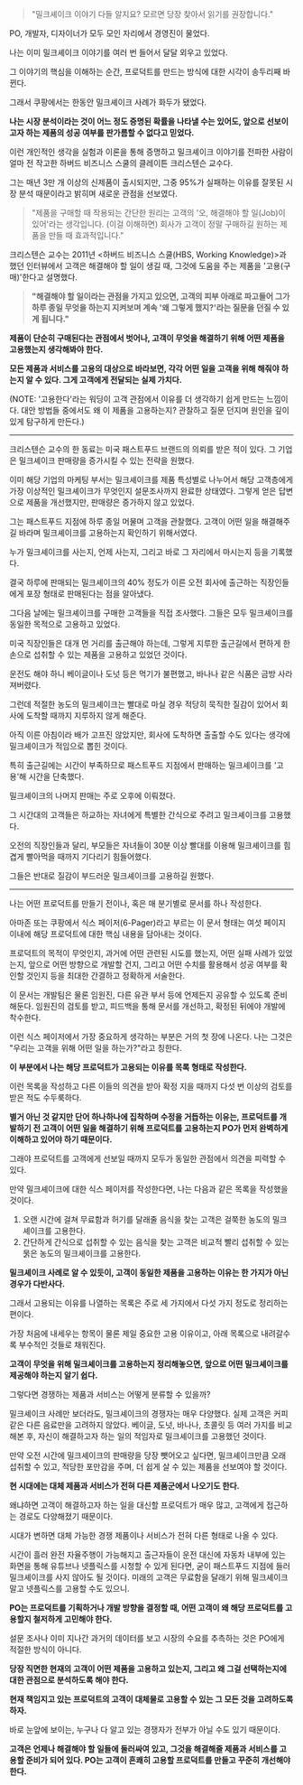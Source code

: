 > "밀크셰이크 이야기 다들 알지요? 모르면 당장 찾아서 읽기를 권장합니다."

PO, 개발자, 디자이너가 모두 모인 자리에서 경영진이 물었다.

나는 이미 밀크셰이크 이야기를 여러 번 들어서 달달 외우고 있었다.

그 이야기의 핵심을 이해하는 순간, 프로덕트를 만드는 방식에 대한 시각이 송두리째 바뀐다.

그래서 쿠팡에서는 한동안 밀크셰이크 사례가 화두가 됐었다.

**나는 시장 분석이라는 것이 어느 정도 증명된 확률을 나타낼 수는 있어도, 앞으로 선보이고자 하는 제품의 성공 여부를 판가름할 수 없다고 믿었다.**

이런 개인적인 생각을 실험과 이론을 통해 증명하고 밀크셰이크 이야기를 전파한 사람이 얼마 전 작고한 하버드 비즈니스 스쿨의 클레이튼 크리스텐슨 교수다.

그는 매년 3만 개 이상의 신제품이 출시되지만, 그중 95%가 실패하는 이유를 잘못된 시장 분석 때문이라고 밝히며 새로운 관점을 선보였다.

> "제품을 구매할 때 작용되는 간단한 원리는 고객의 '오, 해결해야 할 일(Job)이 있어'라는 생각입니다. (이걸 이해하면) 회사가 고객이 정말 구매하길 원하는 제품을 만들 때 효과적입니다."

크리스텐슨 교수는 2011년 <하버드 비즈니스 스쿨(HBS, Working Knowledge)>과 했던 인터뷰에서 고객은 해결해야 할 일이 생길 때, 그것에 도움을 주는 제품을 '고용(구매)'한다고 설명했다.

> **"해결해야 할 일이라는 관점을 가지고 있으면, 고객의 피부 아래로 파고들어 그가 하루 종일 무엇을 하는지 지켜보며 계속 '왜 그렇게 했지?'라는 질문을 던질 수 있게 됩니다."**

**제품이 단순히 구매된다는 관점에서 벗어나, 고객이 무엇을 해결하기 위해 어떤 제품을 고용했는지 생각해봐야 한다.**

**모든 제품과 서비스를 고용의 대상으로 바라보면, 각각 어떤 일을 고객을 위해 해줘야 하는지 알 수 있다. 그게 고객에게 전달되는 실제 가치다.**

(NOTE: '고용한다'라는 워딩이 고객 관점에서 이유를 더 생각하기 쉽게 만드는 느낌이다. 대안 방법들 중에서도 왜 이 제품을 고용하는지? 관찰하고 질문 던지며 원인을 깊이 있게 탐구하게 만든다.)

---

크리스텐슨 교수의 한 동료는 미국 패스트푸드 브랜드의 의뢰를 받은 적이 있다. 그 기업은 밀크셰이크 판매량을 증가시킬 수 있는 전략을 원했다.

이미 해당 기업의 마케팅 부서는 밀크셰이크를 제품 특성별로 나누어서 해당 고객층에게 가장 이상적인 밀크셰이크가 무엇인지 설문조사까지 완료한 상태였다. 그렇게 얻은 답변으로 제품을 개선했지만, 판매량은 증가하지 않고 있었다.

그는 패스트푸드 지점에 하루 종일 머물며 고객을 관찰했다. 고객이 어떤 일을 해결해주길 바라며 밀크셰이크를 고용하는지 확인하기 위해서였다.

누가 밀크셰이크를 사는지, 언제 사는지, 그리고 바로 그 자리에서 마시는지 등을 기록했다.

결국 하루에 판매되는 밀크셰이크의 40% 정도가 이른 오전 회사에 출근하는 직장인들에게 포장 형태로 판매된다는 점을 알아냈다.

그다음 날에는 밀크셰이크를 구매한 고객들을 직접 조사했다. 그들은 모두 밀크셰이크를 동일한 목적으로 고용하고 있었다.

미국 직장인들은 대개 먼 거리를 출근해야 하는데, 그렇게 지루한 출근길에서 편하게 한 손으로 섭취할 수 있는 제품을 고용하고 있었던 것이다.

운전도 해야 하니 베이글이나 도넛 등은 먹기가 불편했고, 바나나 같은 식품은 금방 사라져버렸다.

그런데 적절한 농도의 밀크셰이크는 빨대로 마실 경우 적당히 묵직한 질감이 있어서 회사에 도착할 때까지 지루하지 않게 해준다.

아직 이른 아침이라 배가 고프진 않았지만, 회사에 도착하면 출출할 수도 있다는 생각에 밀크셰이크가 적임으로 뽑힌 것이다.

특히 출근길에는 시간이 부족하므로 패스트푸드 지점에서 판매하는 밀크셰이크를 '고용'해 시간을 단축했다.

밀크셰이크의 나머지 판매는 주로 오후에 이뤄졌다.

그 시간대의 고객들은 하교하는 자녀에게 특별한 간식으로 주려고 밀크셰이크를 고용했다.

오전의 직장인들과 달리, 부모들은 자녀들이 30분 이상 빨대를 이용해 밀크셰이크를 힘겹게 빨아먹을 때까지 기다리기 힘들어했다.

그들은 반대로 질감이 부드러운 밀크셰이크를 고용하길 원했다.

---

나는 어떤 프로덕트를 만들기 전이나, 혹은 매 분기별로 문서를 하나 작성한다.

아마존 또는 쿠팡에서 식스 페이저(6-Pager)라고 부르는 이 문서 형태는 여섯 페이지 이내에 해당 프로덕트에 대한 핵심 내용을 담아내는 것이다.

프로덕트의 목적이 무엇인지, 과거에 어떤 관련된 시도를 했는지, 어떤 실패 사례가 있었는지, 앞으로 어떤 방향으로 개발할 건지, 그리고 어떤 수치를 활용해서 성공 여부를 확인할 것인지 등을 최대한 간결하고 정확하게 서술한다.

이 문서는 개발팀은 물론 임원진, 다른 유관 부서 등에 언제든지 공유할 수 있도록 준비해둔다. 임원진의 검토를 받고, 피드백을 통해 문서를 개선하고, 확정된 뒤에야 개발에 착수한다.

이런 식스 페이저에서 가장 중요하게 생각하는 부분은 거의 첫 장에 나온다. 나는 그것은 "우리는 고객을 위해 어떤 일을 하는가?"라고 칭한다.

**이 부분에서 나는 해당 프로덕트가 고용되는 이유를 목록 형태로 작성한다.**

이런 목록을 작성하고 다른 이들의 의견을 받아 확정 지을 때까지 다섯 번 이상의 검토를 받은 적도 수두룩하다.

**별거 아닌 것 같지만 단어 하나하나에 집착하며 수정을 거듭하는 이유는, 프로덕트를 개발하기 전 고객이 어떤 일을 해결하기 위해 프로덕트를 고용하는지 PO가 먼저 완벽하게 이해하고 있어야 하기 때문이다.**

그래야 프로덕트를 고객에게 선보일 때까지 모두가 동일한 관점에서 의견을 피력할 수 있다.

만약 밀크셰이크에 대한 식스 페이저를 작성한다면, 나는 다음과 같은 목록을 작성했을 것이다.

1. 오랜 시간에 걸쳐 무료함과 허기를 달래줄 음식을 찾는 고객은 걸쭉한 농도의 밀크셰이크를 고용한다.
2. 간단하게 간식으로 섭취할 수 있는 음식을 찾는 고객은 비교적 빨리 섭취할 수 있는 묽은 농도의 밀크셰이크를 고용한다.

**밀크셰이크 사례로 알 수 있듯이, 고객이 동일한 제품을 고용하는 이유는 한 가지가 아닌 경우가 다반사다.**

그래서 고용되는 이유를 나열하는 목록은 주로 세 가지에서 다섯 가지 정도로 정리하는 편이다.

가장 처음에 내세우는 항목이 물론 제일 중요한 고용 이유이고, 아래 목록으로 내려갈수록 부수적인 것들로 채워진다.

**고객이 무엇을 위해 밀크셰이크를 고용하는지 정리해놓으면, 앞으로 어떤 밀크셰이크를 제공해야 하는지 알기 쉽다.**

그렇다면 경쟁하는 제품과 서비스는 어떻게 분류할 수 있을까?

밀크셰이크 사례만 보더라도, 밀크셰이크의 경쟁자는 매우 다양했다. 실제 고객은 커피 같은 다른 음료만을 고려하지 않았다. 베이글, 도넛, 바나나, 초콜릿 등 여러 가지를 비교해본 후, 자신이 해결하고자 하는 일의 적임자로 밀크셰이크를 고용했던 것이다.

만약 오전 시간에 밀크셰이크의 판매량을 당장 뺏어오고 싶다면, 밀크셰이크만큼 오래 섭취할 수 있고, 적당한 포만감을 주며, 더 쉽게 살 수 있는 제품을 선보여야 할 것이다.

**현 시대에는 대체 제품과 서비스가 전혀 다른 제품군에서 나오기도 한다.**

왜냐하면 고객이 해결하고자 하는 일을 대신할 프로덕트가 매우 많고, 고객에게 접근하는 경로도 다양해졌기 때문이다.

시대가 변하면 대체 가능한 경쟁 제품이나 서비스가 전혀 다른 형태로 나올 수 있다.

시간이 흘러 완전 자율주행이 가능해지고 출근자들이 운전 대신에 자동차 내부에 있는 화면을 통해 유튜브나 넷플릭스를 시청할 수 있게 된다면, 굳이 패스트푸드 지점에 들러 밀크셰이크를 사지 않아도 될 것이다. 미래의 고객은 무료함을 달래기 위해 밀크셰이크 말고 넷플릭스를 고용할 수도 있으니.

**PO는 프로덕트를 기획하거나 개발 방향을 결정할 때, 어떤 고객이 왜 해당 프로덕트를 고용할지 철저하게 고민해야 한다.**

설문 조사나 이미 지나간 과거의 데이터를 보고 시장의 수요를 추측하는 것은 PO에게 적절한 방식이 아니다.

**당장 직면한 현재의 고객이 어떤 제품을 고용하고 있는지, 그리고 왜 그걸 선택하는지에 대한 관점으로 분석하도록 해야 한다.**

**현재 책임지고 있는 프로덕트의 고객이 대체물로 고용할 수 있는 그 모든 것을 고려하도록 하자.**

바로 눈앞에 보이는, 누구나 다 알고 있는 경쟁자가 전부가 아닐 수도 있기 때문이다.

**고객은 언제나 해결해야 할 일들에 둘러싸여 있고, 그것을 해결해줄 제품과 서비스를 고용할 준비가 되어 있다. PO는 고객이 흔쾌히 고용할 프로덕트를 만들고 꾸준히 개선해야 한다.**
